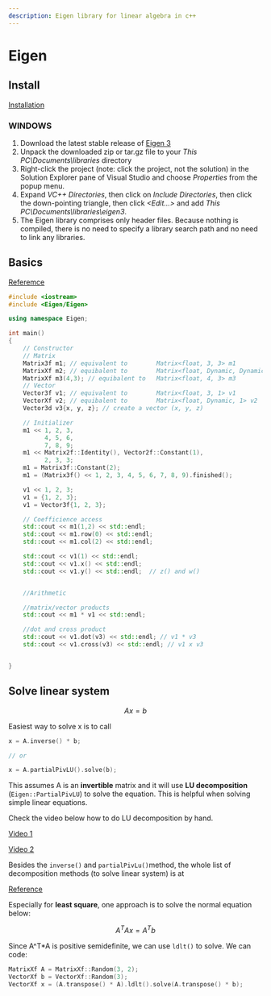 ```yaml
---
description: Eigen library for linear algebra in c++
---
```


# Eigen

## Install

[Installation](https://phylogeny.uconn.edu/tutorial-v2/part-1-ide-project-v2/setting-up-the-eigen-library-v2/)

### WINDOWS

1. Download the latest stable release of [Eigen 3](http://eigen.tuxfamily.org)
2. Unpack the downloaded zip or tar.gz file to your _This PC\Documents\libraries_ directory
3. Right-click the project (note: click the project, not the solution) in the Solution Explorer pane of Visual Studio and choose _Properties_ from the popup menu.
4. Expand _VC++ Directories_, then click on _Include Directories_, then click the down-pointing triangle, then click _\<Edit…>_ and add _This PC\Documents\libraries\eigen3_.
5. The Eigen library comprises only header files. Because nothing is compiled, there is no need to specify a library search path and no need to link any libraries.

## Basics

[Referemce](https://eigen.tuxfamily.org/dox/group\_\_QuickRefPage.html)

```cpp
#include <iostream>
#include <Eigen/Eigen>

using namespace Eigen;

int main()
{
    // Constructor
    // Matrix
    Matrix3f m1; // equivalent to        Matrix<float, 3, 3> m1
    MatrixXf m2; // equibalent to        Matrix<float, Dynamic, Dynamic> m2
    MatrixXf m3(4,3); // equibalent to   Matrix<float, 4, 3> m3 
    // Vector
    Vector3f v1; // equivalent to        Matrix<float, 3, 1> v1
    VectorXf v2; // equibalent to        Matrix<float, Dynamic, 1> v2
    Vector3d v3{x, y, z}; // create a vector (x, y, z)

    // Initializer 
    m1 << 1, 2, 3, 
          4, 5, 6,
          7, 8, 9;          
    m1 << Matrix2f::Identity(), Vector2f::Constant(1),
          2, 3, 3;          
    m1 = Matrix3f::Constant(2);
    m1 = (Matrix3f() << 1, 2, 3, 4, 5, 6, 7, 8, 9).finished();

    v1 << 1, 2, 3;
    v1 = {1, 2, 3};
    v1 = Vector3f{1, 2, 3};

    // Coefficience access
    std::cout << m1(1,2) << std::endl;
    std::cout << m1.row(0) << std::endl;
    std::cout << m1.col(2) << std::endl;

    std::cout << v1(1) << std::endl;
    std::cout << v1.x() << std::endl;
    std::cout << v1.y() << std::endl;  // z() and w()


    //Arithmetic

    //matrix/vector products
    std::cout << m1 * v1 << std::endl;

    //dot and cross product
    std::cout << v1.dot(v3) << std::endl; // v1 * v3
    std::cout << v1.cross(v3) << std::endl; // v1 x v3 


}
```

## Solve linear system

$$
Ax = b
$$

Easiest way to solve x is to call

```cpp
x = A.inverse() * b;

// or 

x = A.partialPivLU().solve(b);
```

This assumes A is an **invertible** matrix and it will use **LU decomposition** (`Eigen::PartialPivLU`) to solve the equation. This is helpful when solving simple linear equations.

Check the video below how to do LU decomposition by hand.

[Video 1](https://www.youtube.com/watch?v=MsIvs\_6vC38)

[Video 2](https://www.youtube.com/watch?v=m3EojSAgIao)

Besides the `inverse()` and `partialPivLu()`method, the whole list of decomposition methods (to solve linear system) is at

[Reference](https://eigen.tuxfamily.org/dox/group\_\_TutorialLinearAlgebra.html)

Especially for **least square**, one approach is to solve the normal equation below:

$$
A^TAx=A^Tb
$$

Since A^T\*A is positive semidefinite, we can use `ldlt()` to solve. We can code:

```cpp
MatrixXf A = MatrixXf::Random(3, 2);
VectorXf b = VectorXf::Random(3);
VectorXf x = (A.transpose() * A).ldlt().solve(A.transpose() * b);
```
